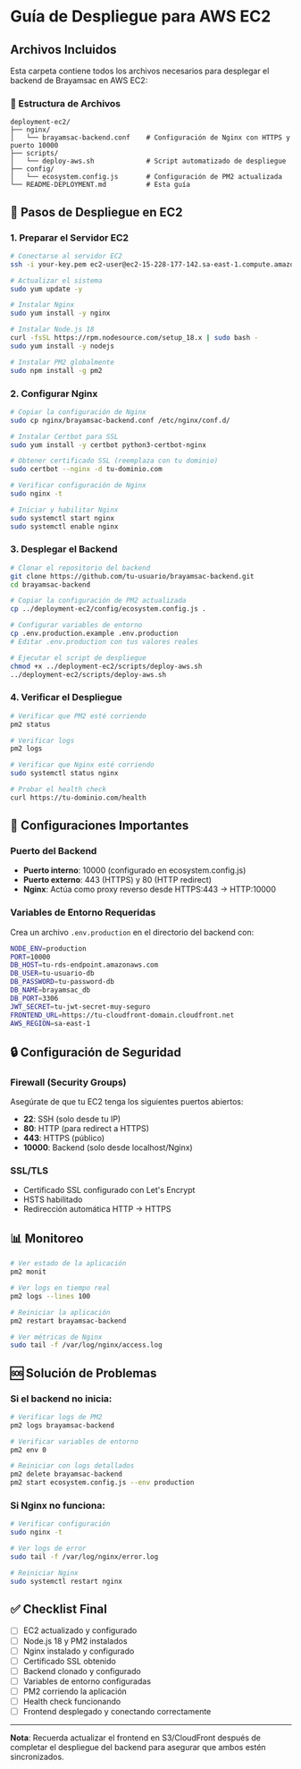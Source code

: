 # Guía de Despliegue para AWS EC2

## Archivos Incluidos

Esta carpeta contiene todos los archivos necesarios para desplegar el backend de Brayamsac en AWS EC2:

### 📁 Estructura de Archivos

```
deployment-ec2/
├── nginx/
│   └── brayamsac-backend.conf    # Configuración de Nginx con HTTPS y puerto 10000
├── scripts/
│   └── deploy-aws.sh             # Script automatizado de despliegue
├── config/
│   └── ecosystem.config.js       # Configuración de PM2 actualizada
└── README-DEPLOYMENT.md          # Esta guía
```

## 🚀 Pasos de Despliegue en EC2

### 1. Preparar el Servidor EC2

```bash
# Conectarse al servidor EC2
ssh -i your-key.pem ec2-user@ec2-15-228-177-142.sa-east-1.compute.amazonaws.com

# Actualizar el sistema
sudo yum update -y

# Instalar Nginx
sudo yum install -y nginx

# Instalar Node.js 18
curl -fsSL https://rpm.nodesource.com/setup_18.x | sudo bash -
sudo yum install -y nodejs

# Instalar PM2 globalmente
sudo npm install -g pm2
```

### 2. Configurar Nginx

```bash
# Copiar la configuración de Nginx
sudo cp nginx/brayamsac-backend.conf /etc/nginx/conf.d/

# Instalar Certbot para SSL
sudo yum install -y certbot python3-certbot-nginx

# Obtener certificado SSL (reemplaza con tu dominio)
sudo certbot --nginx -d tu-dominio.com

# Verificar configuración de Nginx
sudo nginx -t

# Iniciar y habilitar Nginx
sudo systemctl start nginx
sudo systemctl enable nginx
```

### 3. Desplegar el Backend

```bash
# Clonar el repositorio del backend
git clone https://github.com/tu-usuario/brayamsac-backend.git
cd brayamsac-backend

# Copiar la configuración de PM2 actualizada
cp ../deployment-ec2/config/ecosystem.config.js .

# Configurar variables de entorno
cp .env.production.example .env.production
# Editar .env.production con tus valores reales

# Ejecutar el script de despliegue
chmod +x ../deployment-ec2/scripts/deploy-aws.sh
../deployment-ec2/scripts/deploy-aws.sh
```

### 4. Verificar el Despliegue

```bash
# Verificar que PM2 esté corriendo
pm2 status

# Verificar logs
pm2 logs

# Verificar que Nginx esté corriendo
sudo systemctl status nginx

# Probar el health check
curl https://tu-dominio.com/health
```

## 🔧 Configuraciones Importantes

### Puerto del Backend
- **Puerto interno**: 10000 (configurado en ecosystem.config.js)
- **Puerto externo**: 443 (HTTPS) y 80 (HTTP redirect)
- **Nginx**: Actúa como proxy reverso desde HTTPS:443 → HTTP:10000

### Variables de Entorno Requeridas

Crea un archivo `.env.production` en el directorio del backend con:

```bash
NODE_ENV=production
PORT=10000
DB_HOST=tu-rds-endpoint.amazonaws.com
DB_USER=tu-usuario-db
DB_PASSWORD=tu-password-db
DB_NAME=brayamsac_db
DB_PORT=3306
JWT_SECRET=tu-jwt-secret-muy-seguro
FRONTEND_URL=https://tu-cloudfront-domain.cloudfront.net
AWS_REGION=sa-east-1
```

## 🔒 Configuración de Seguridad

### Firewall (Security Groups)
Asegúrate de que tu EC2 tenga los siguientes puertos abiertos:
- **22**: SSH (solo desde tu IP)
- **80**: HTTP (para redirect a HTTPS)
- **443**: HTTPS (público)
- **10000**: Backend (solo desde localhost/Nginx)

### SSL/TLS
- Certificado SSL configurado con Let's Encrypt
- HSTS habilitado
- Redirección automática HTTP → HTTPS

## 📊 Monitoreo

```bash
# Ver estado de la aplicación
pm2 monit

# Ver logs en tiempo real
pm2 logs --lines 100

# Reiniciar la aplicación
pm2 restart brayamsac-backend

# Ver métricas de Nginx
sudo tail -f /var/log/nginx/access.log
```

## 🆘 Solución de Problemas

### Si el backend no inicia:
```bash
# Verificar logs de PM2
pm2 logs brayamsac-backend

# Verificar variables de entorno
pm2 env 0

# Reiniciar con logs detallados
pm2 delete brayamsac-backend
pm2 start ecosystem.config.js --env production
```

### Si Nginx no funciona:
```bash
# Verificar configuración
sudo nginx -t

# Ver logs de error
sudo tail -f /var/log/nginx/error.log

# Reiniciar Nginx
sudo systemctl restart nginx
```

## ✅ Checklist Final

- [ ] EC2 actualizado y configurado
- [ ] Node.js 18 y PM2 instalados
- [ ] Nginx instalado y configurado
- [ ] Certificado SSL obtenido
- [ ] Backend clonado y configurado
- [ ] Variables de entorno configuradas
- [ ] PM2 corriendo la aplicación
- [ ] Health check funcionando
- [ ] Frontend desplegado y conectando correctamente

---

**Nota**: Recuerda actualizar el frontend en S3/CloudFront después de completar el despliegue del backend para asegurar que ambos estén sincronizados.